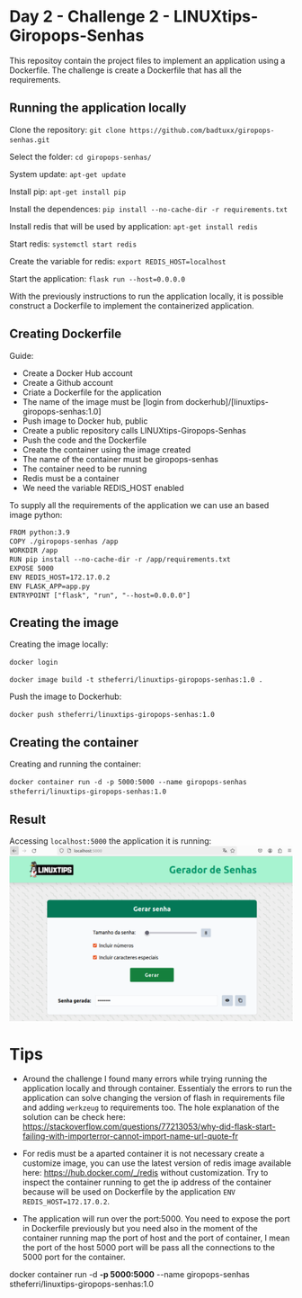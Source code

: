 # Day 2 - Challenge 2 - LINUXtips-Giropops-Senhas

This repositoy contain the project files to implement an application using a Dockerfile.
The challenge is create a Dockerfile that has all the requirements.

## Running the application locally

Clone the repository:
`git clone https://github.com/badtuxx/giropops-senhas.git`

Select the folder:
`cd giropops-senhas/`

System update:
`apt-get update`

Install pip:
`apt-get install pip`

Install the dependences:
`pip install --no-cache-dir -r requirements.txt`

Install redis that will be used by application:
`apt-get install redis`

Start redis:
`systemctl start redis`

Create the variable for redis:
`export REDIS_HOST=localhost`

Start the application:
`flask run --host=0.0.0.0`

With the previously instructions to run the application locally, it is possible construct a Dockerfile to implement the containerized application.

## Creating Dockerfile

Guide:

- Create a Docker Hub account
- Create a Github account
- Criate a Dockerfile for the application
- The name of the image must be [login from dockerhub]/[linuxtips-giropops-senhas:1.0]
- Push image to Docker hub, public
- Create a public repository calls LINUXtips-Giropops-Senhas
- Push the code and the Dockerfile
- Create the container using the image created
- The name of the container must be giropops-senhas
- The container need to be running
- Redis must be a container
- We need the variable REDIS_HOST enabled

To supply all the requirements of the application we can use an based image python:
```
FROM python:3.9
COPY ./giropops-senhas /app
WORKDIR /app
RUN pip install --no-cache-dir -r /app/requirements.txt
EXPOSE 5000
ENV REDIS_HOST=172.17.0.2
ENV FLASK_APP=app.py
ENTRYPOINT ["flask", "run", "--host=0.0.0.0"]
```

## Creating the image

Creating the image locally:

`docker login`

`docker image build -t stheferri/linuxtips-giropops-senhas:1.0 .`

Push the image to Dockerhub:

`docker push stheferri/linuxtips-giropops-senhas:1.0`

## Creating the container

Creating and running the container:

`docker container run -d -p 5000:5000 --name giropops-senhas stheferri/linuxtips-giropops-senhas:1.0`

## Result

Accessing `localhost:5000` the application it is running:
![result](https://github.com/stheferrix/LINUXtips-Giropops-Senhas/blob/main/password-generator.PNG "password-generator.PNG")

# Tips

- Around the challenge I found many errors while trying running the application locally and through container.
Essentialy the errors to run the application can solve changing the version of flash in requirements file and adding `werkzeug` to requirements too. The hole explanation of the solution can be check here: https://stackoverflow.com/questions/77213053/why-did-flask-start-failing-with-importerror-cannot-import-name-url-quote-fr

- For redis must be a aparted container it is not necessary create a customize image, you can use the latest version of redis image available here: https://hub.docker.com/_/redis without customization. Try to inspect the container running to get the ip address of the container because will be used on Dockerfile by the application `ENV REDIS_HOST=172.17.0.2`.

- The application will run over the port:5000. You need to expose the port in Dockerfile previously but you need also in the moment of the container running map the port of host and the port of container, I mean the port of the host 5000 port will be pass all the connections to the 5000 port for the container.

docker container run -d **-p 5000:5000** --name giropops-senhas stheferri/linuxtips-giropops-senhas:1.0

